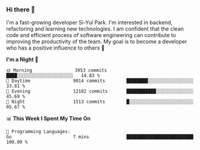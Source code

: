 ### Hi there 👋


I'm a fast-growing developer Si-Yul Park. I'm interested in backend, refactoring and learning new technologies. I am confident that the clean code and efficient process of software engineering can contribute to improving the productivity of the team. My goal is to become a developer who has a positive influence to others 🔭

<!--START_SECTION:waka-->
**I'm a Night 🦉** 

```text
🌞 Morning                3953 commits        ████░░░░░░░░░░░░░░░░░░░░░   14.83 % 
🌆 Daytime                9014 commits        ████████░░░░░░░░░░░░░░░░░   33.81 % 
🌃 Evening                12182 commits       ███████████░░░░░░░░░░░░░░   45.69 % 
🌙 Night                  1513 commits        █░░░░░░░░░░░░░░░░░░░░░░░░   05.67 % 
```


📊 **This Week I Spent My Time On** 

```text
💬 Programming Languages: 
Go                       7 mins              █████████████████████████   100.00 % 
```


<!--END_SECTION:waka-->
